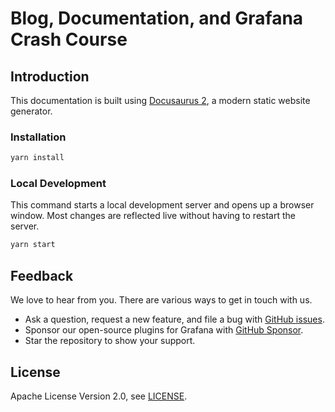 # Blog, Documentation, and Grafana Crash Course

## Introduction

This documentation is built using [Docusaurus 2](https://docusaurus.io/), a modern static website generator.

### Installation

```sh
yarn install
```

### Local Development

This command starts a local development server and opens up a browser window. Most changes are reflected live without having to restart the server.

```sh
yarn start
```

## Feedback

We love to hear from you. There are various ways to get in touch with us.

- Ask a question, request a new feature, and file a bug with [GitHub issues](https://github.com/volkovlabs/volkovlabs.io/issues/new/choose).
- Sponsor our open-source plugins for Grafana with [GitHub Sponsor](https://github.com/sponsors/VolkovLabs).
- Star the repository to show your support.

## License

Apache License Version 2.0, see [LICENSE](https://github.com/volkovlabs/volkovlabs.io/blob/main/LICENSE).
